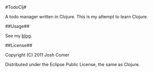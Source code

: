 #TodoClj#

A todo manager written in Clojure. This is my attempt to learn Clojure.

##Usage##

See my [blog](http://jjcomer.github.com/blog/2011/08/09/todoclj-1-0-0-is-done/).

##License##

Copyright (C) 2011 Josh Comer

Distributed under the Eclipse Public License, the same as Clojure.
